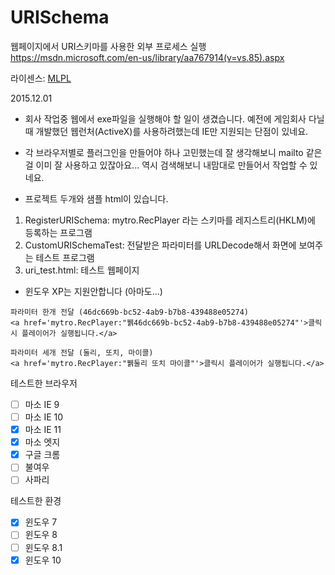 # URISchema
웹페이지에서 URI스키마를 사용한 외부 프로세스 실행
https://msdn.microsoft.com/en-us/library/aa767914(v=vs.85).aspx

라이센스: [MLPL](https://msdn.microsoft.com/ko-kr/cc300389.aspx)

2015.12.01
- 회사 작업중 웹에서 exe파일을 실행해야 할 일이 생겼습니다.
예전에 게임회사 다닐때 개발했던 웹런처(ActiveX)를 사용하려했는데 IE만 지원되는 단점이 있네요.
- 각 브라우저별로 플러그인을 만들어야 하나 고민했는데 잘 생각해보니 mailto 같은걸 이미 잘 사용하고 있잖아요...
역시 검색해보니 내맘대로 만들어서 작업할 수 있네요.

- 프로젝트 두개와 샘플 html이 있습니다.
 1. RegisterURISchema: mytro.RecPlayer 라는 스키마를 레지스트리(HKLM)에 등록하는 프로그램
 2. CustomURISchemaTest: 전달받은 파라미터를 URLDecode해서 화면에 보여주는 테스트 프로그램
 3. uri_test.html: 테스트 웹페이지

- 윈도우 XP는 지원안합니다 (아마도...)


```
파라미터 한개 전달 (46dc669b-bc52-4ab9-b7b8-439488e05274)
<a href='mytro.RecPlayer:"뷁46dc669b-bc52-4ab9-b7b8-439488e05274"'>클릭시 플레이어가 실행됩니다.</a>

파라미터 세개 전달 (둘리, 또치, 마이콜)
<a href='mytro.RecPlayer:"뷁둘리 또치 마이콜"'>클릭시 플레이어가 실행됩니다.</a>
```

테스트한 브라우저
- [ ] 마소 IE 9
- [ ] 마소 IE 10
- [x] 마소 IE 11
- [x] 마소 엣지
- [x] 구글 크롬
- [ ] 불여우
- [ ] 사파리

테스트한 환경
- [x] 윈도우 7
- [ ] 윈도우 8
- [ ] 윈도우 8.1
- [x] 윈도우 10
